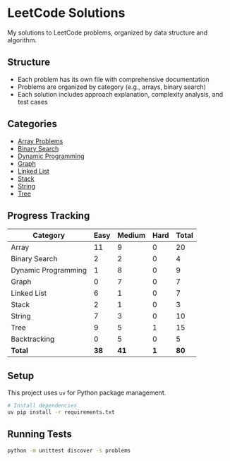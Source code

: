 # LeetCode Solutions

My solutions to LeetCode problems, organized by data structure and algorithm.

## Structure

- Each problem has its own file with comprehensive documentation
- Problems are organized by category (e.g., arrays, binary search)
- Each solution includes approach explanation, complexity analysis, and test cases

## Categories

- [Array Problems](./problems/array/)
- [Binary Search](./problems/binary_search/)
- [Dynamic Programming](./problems/dynamic_programming/)
- [Graph](./problems/graph/)
- [Linked List](./problems/linked_list/)
- [Stack](./problems/stack/)
- [String](./problems/string/)
- [Tree](./problems/tree/)

## Progress Tracking

| Category | Easy | Medium | Hard | Total |
|----------|------|--------|------|-------|
| Array | 11 | 9 | 0 | 20 |
| Binary Search | 2 | 2 | 0 | 4 |
| Dynamic Programming | 1 | 8 | 0 | 9 |
| Graph | 0 | 7 | 0 | 7 |
| Linked List | 6 | 1 | 0 | 7 |
| Stack | 2 | 1 | 0 | 3 |
| String | 7 | 3 | 0 | 10 |
| Tree | 9 | 5 | 1 | 15 |
| Backtracking | 0 | 5 | 0 | 5 |
| **Total** | **38** | **41** | **1** | **80** |




## Setup

This project uses `uv` for Python package management.

```bash
# Install dependencies
uv pip install -r requirements.txt
```

## Running Tests

```bash
python -m unittest discover -s problems
```
